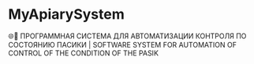 # MyApiarySystem
🌐🐝 ПРОГРАММНАЯ СИСТЕМА ДЛЯ АВТОМАТИЗАЦИИ КОНТРОЛЯ ПО СОСТОЯНИЮ ПАСИКИ | SOFTWARE SYSTEM FOR AUTOMATION OF CONTROL OF THE CONDITION OF THE PASIK
